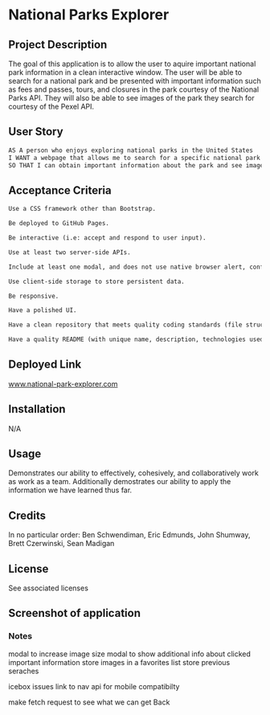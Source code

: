 # National Parks Explorer

## Project Description

The goal of this application is to allow the user to aquire important national park information in a clean interactive window. The user will be able to search for a national park and be presented with important information such as fees and passes, tours, and closures in the park courtesy of the National Parks API. They will also be able to see images of the park they search for courtesy of the Pexel API.

## User Story

```md
AS A person who enjoys exploring national parks in the United States
I WANT a webpage that allows me to search for a specific national park
SO THAT I can obtain important information about the park and see images of the park I intend to visit
```

## Acceptance Criteria

```md
Use a CSS framework other than Bootstrap.

Be deployed to GitHub Pages.

Be interactive (i.e: accept and respond to user input).

Use at least two server-side APIs.

Include at least one modal, and does not use native browser alert, confirm, or prompt functionality.

Use client-side storage to store persistent data.

Be responsive.

Have a polished UI.

Have a clean repository that meets quality coding standards (file structure, naming conventions, follows best practices for class/id-naming conventions, indentation, quality comments, etc.).

Have a quality README (with unique name, description, technologies used, screenshot, and link to deployed application).
```

## Deployed Link

www.national-park-explorer.com

## Installation

N/A

## Usage

Demonstrates our ability to effectively, cohesively, and collaboratively work as work as a team. Additionally demostrates our ability to apply the information we have learned thus far.

## Credits

In no particular order:
Ben Schwendiman, Eric Edmunds, John Shumway, Brett Czerwinski, Sean Madigan

## License

See associated licenses

## Screenshot of application



### Notes
modal to increase image size
modal to show additional info about clicked important information
store images in a favorites list
store previous seraches 

icebox issues
link to nav api for mobile compatibilty

make fetch request to see what we can get Back
